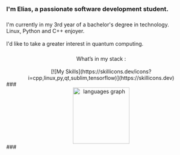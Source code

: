 <h3 align="left">I'm Elias, a passionate software development student.</h3>

###

<p align="left">I'm currently in my 3rd year of a bachelor's degree in technology.<br>Linux, Python and C++ enjoyer.<br><br> I'd like to take a greater interest in quantum computing.</p>

###
<div align="center">
  What’s in my stack :
</div>
<br>
<div align="center">
  [![My Skills](https://skillicons.dev/icons?i=cpp,linux,py,qt,sublim,tensorflow)](https://skillicons.dev)
</div>
###

<div align="center">
  <img src="https://github-readme-stats.vercel.app/api/top-langs?username=elias-utf8&locale=en&hide_title=false&layout=compact&card_width=320&langs_count=5&theme=discord_old_blurple&hide_border=false&order=2" height="150" alt="languages graph"  />
</div>
###

<div align="left">
</div>
